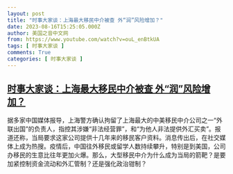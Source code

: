 ```yaml
---
layout: post
title: "时事大家谈：上海最大移民中介被查 外“润”风险增加？"
date: 2023-08-16T15:25:05.000Z
author: 美国之音中文网
from: https://www.youtube.com/watch?v=ouL_enBtkUA
tags: [ 时事大家谈 ]
comments: True
categories: [ 时事大家谈 ]
---
```

<!--1692199505000-->
[时事大家谈：上海最大移民中介被查 外“润”风险增加？](https://www.youtube.com/watch?v=ouL_enBtkUA)
------

<div>
据多家中国媒体报导，上海警方确认拘留了上海最大的中美移民中介公司之一“外联出国”的负责人，指控其涉嫌“非法经营罪”，和“为他人非法提供外汇买卖”。报道还称，当局要求这家公司提供十几年来的移民客户资料。消息传出后，在社交媒体上成为热搜。疫情后，中国往外移民或留学人数持续攀升，特别是到美国，公司办移民的生意比往年更加火爆。那么，大型移民中介为什么成为当局的箭靶？是要加紧控制资金流动和外汇管制？还是强化政治钳制？
</div>
